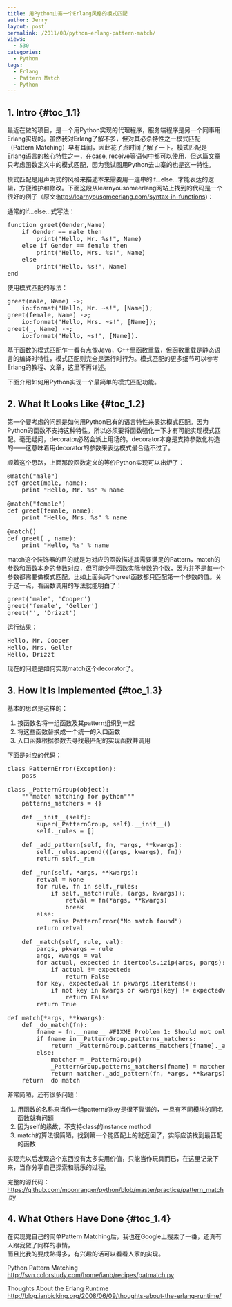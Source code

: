 ```yaml
---
title: 用Python山寨一个Erlang风格的模式匹配
author: Jerry
layout: post
permalink: /2011/08/python-erlang-pattern-match/
views:
  - 530
categories:
  - Python
tags:
  - Erlang
  - Pattern Match
  - Python
---
```

## 1. Intro {#toc_1.1}

最近在做的项目，是一个用Python实现的代理程序，服务端程序是另一个同事用Erlang实现的。虽然我对Erlang了解不多，但对其必杀特性之一模式匹配（Pattern Matching）早有耳闻，因此花了点时间了解了一下。模式匹配是Erlang语言的核心特性之一，在case, receive等语句中都可以使用，但这篇文章只考虑函数定义中的模式匹配，因为我试图用Python去山寨的也是这一特性。

模式匹配是用声明式的风格来描述本来需要用一连串的if&#8230;else&#8230;才能表达的逻辑，方便维护和修改。下面这段从learnyousomeerlang网站上找到的代码是一个很好的例子（原文:<http://learnyousomeerlang.com/syntax-in-functions>)：

通常的if&#8230;else&#8230;式写法：

<pre lang="erlang">function greet(Gender,Name)
    if Gender == male then
        print("Hello, Mr. %s!", Name)
    else if Gender == female then
        print("Hello, Mrs. %s!", Name)
    else
        print("Hello, %s!", Name)
end</pre>

使用模式匹配的写法：

<pre lang="erlang">greet(male, Name) ->;
    io:format("Hello, Mr. ~s!", [Name]);
greet(female, Name) ->;
    io:format("Hello, Mrs. ~s!", [Name]);
greet(_, Name) ->;
    io:format("Hello, ~s!", [Name]).</pre>

基于函数的模式匹配乍一看有点像Java，C++里函数重载，但函数重载是静态语言的编译时特性，模式匹配则完全是运行时行为。模式匹配的更多细节可以参考Erlang的教程、文章，这里不再详述。

下面介绍如何用Python实现一个最简单的模式匹配功能。

## 2. What It Looks Like {#toc_1.2}

第一个要考虑的问题是如何用Python已有的语言特性来表达模式匹配。因为Python的函数不支持这种特性，所以必须要将函数强化一下才有可能实现模式匹配。毫无疑问，decorator必然会派上用场的。decorator本身是支持参数化构造的——这意味着用decorator的参数来表达模式最合适不过了。

顺着这个思路，上面那段函数定义的等价Python实现可以出炉了：

<pre lang="python">@match("male")
def greet(male, name):
    print "Hello, Mr. %s" % name

@match("female")
def greet(female, name):
    print "Hello, Mrs. %s" % name

@match()
def greet(_, name):
    print "Hello, %s" % name</pre>

match这个装饰器的目的就是为对应的函数描述其需要满足的Pattern，match的参数和函数本身的参数对应，但可能少于函数实际参数的个数，因为并不是每一个参数都需要做模式匹配。比如上面头两个greet函数都只匹配第一个参数的值。关于这一点，看函数调用的写法就能明白了：

<pre lang="python">greet('male', 'Cooper')
greet('female', 'Geller')
greet('', 'Drizzt')</pre>

运行结果：

<pre>Hello, Mr. Cooper
Hello, Mrs. Geller
Hello, Drizzt</pre>

现在的问题是如何实现match这个decorator了。

## 3. How It Is Implemented {#toc_1.3}

基本的思路是这样的：

1.  按函数名将一组函数及其pattern组织到一起
2.  将这些函数替换成一个统一的入口函数
3.  入口函数根据参数去寻找最匹配的实现函数并调用

下面是对应的代码：

<pre lang="python">class PatternError(Exception):
    pass

class _PatternGroup(object):
    """match matching for python"""
    patterns_matchers = {}

    def __init__(self):
        super(_PatternGroup, self).__init__()
        self._rules = []

    def _add_pattern(self, fn, *args, **kwargs):
        self._rules.append(((args, kwargs), fn))
        return self._run

    def _run(self, *args, **kwargs):
        retval = None
        for rule, fn in self._rules:
            if self._match(rule, (args, kwargs)):
                retval = fn(*args, **kwargs)
                break
        else:
            raise PatternError("No match found")
        return retval

    def _match(self, rule, val):
        pargs, pkwargs = rule
        args, kwargs = val
        for actual, expected in itertools.izip(args, pargs):
            if actual != expected:
                return False
        for key, expectedval in pkwargs.iteritems():
            if not key in kwargs or kwargs[key] != expectedval:
                return False
        return True

def match(*args, **kwargs):
    def _do_match(fn):
        fname = fn.__name__ #FIXME Problem 1: Should not only use function name as the key
        if fname in _PatternGroup.patterns_matchers:
            return _PatternGroup.patterns_matchers[fname]._add_pattern(fn, *args, **kwargs)
        else:
            matcher = _PatternGroup()
            _PatternGroup.patterns_matchers[fname] = matcher
            return matcher._add_pattern(fn, *args, **kwargs)
    return _do_match</pre>

非常简陋，还有很多问题：

1.  用函数的名称来当作一组pattern的key是很不靠谱的，一旦有不同模块的同名函数就有问题
2.  因为self的缘故，不支持class的instance method
3.  match的算法很简陋，找到第一个能匹配上的就返回了，实际应该找到最匹配的函数

实现完以后发现这个东西没有太多实用价值，只能当作玩具而已，在这里记录下来，当作分享自己探索和玩乐的过程。

完整的源代码：<https://github.com/moonranger/python/blob/master/practice/pattern_match.py>

## 4. What Others Have Done {#toc_1.4}

在实现完自己的简单Pattern Matching后，我也在Google上搜索了一番，还真有人跟我做了同样的事情，  
而且比我的要成熟得多，有兴趣的话可以看看人家的实现。

Python Pattern Matching  
<http://svn.colorstudy.com/home/ianb/recipes/patmatch.py>

Thoughts About the Erlang Runtime  
<http://blog.ianbicking.org/2008/06/09/thoughts-about-the-erlang-runtime/>